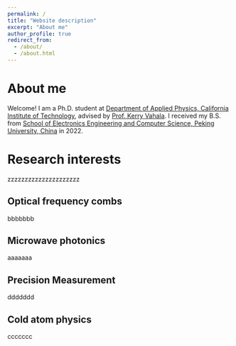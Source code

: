 ```yaml
---
permalink: /
title: "Website description"
excerpt: "About me"
author_profile: true
redirect_from: 
  - /about/
  - /about.html
---
```



About me
======
Welcome! I am a Ph.D. student at [Department of Applied Physics, California Institute of Technology](https://aph.caltech.edu/), advised by [Prof. Kerry Vahala](https://vahala.caltech.edu/). I received my B.S. from [School of Electronics Engineering and Computer Science, Peking University, China](http://eecs.pku.edu.cn/) in 2022.

Research interests
======

zzzzzzzzzzzzzzzzzzzzz

Optical frequency combs
------
bbbbbbb

Microwave photonics
------
aaaaaaa

Precision Measurement
------
ddddddd

Cold atom physics
------
ccccccc
